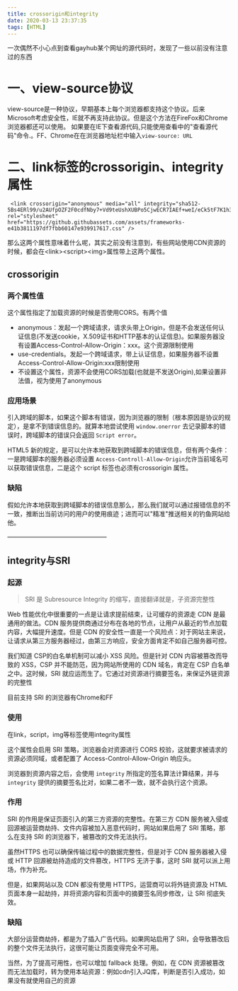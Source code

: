 ```yaml
---
title: crossorigin和integrity
date: 2020-03-13 23:37:35
tags: [HTML]
---
```


一次偶然不小心点到查看gayhub某个网址的源代码时，发现了一些以前没有注意过的东西

# 一、view-source协议

view-source是一种协议，早期基本上每个浏览器都支持这个协议。后来Microsoft考虑安全性，IE就不再支持此协议。但是这个方法在FireFox和Chrome浏览器都还可以使用。 如果要在IE下查看源代码,只能使用查看中的"查看源代码"命令.。FF、Chrome在在浏览器地址栏中输入`view-source: URL`

# 二、link标签的crossorigin、integrity属性

```
 <link crossorigin="anonymous" media="all" integrity="sha512-5Bs4ERl99/u2AUfpOZF2F0cdfNby7+Vd9teUshXUBPo5CjwECR7IAEf+weI/eCk5tF7K1h3O8hd8k0+P/HePeg==" rel="stylesheet" href="https://github.githubassets.com/assets/frameworks-e41b3811197df7fbb60147e939917617.css" />
```

那么这两个属性意味着什么呢，其实之前没有注意到，有些网站使用CDN资源的时候，都会在\<link\>\<script\>\<img\>属性带上这两个属性。



## crossorigin

### 两个属性值

这个属性指定了加载资源的时候是否使用CORS。有两个值

- anonymous：发起一个跨域请求，请求头带上Origin，但是不会发送任何认证信息(不发送cookie，X.509证书和HTTP基本的认证信息)。如果服务器没有设置Access-Control-Allow-Origin：xxx。这个资源限制使用
- use-credentials。发起一个跨域请求，带上认证信息，如果服务器不设置 Access-Control-Allow-Origin:xxx限制使用
- 不设置这个属性，资源不会使用CORS加载(也就是不发送Origin),如果设置非法值，视为使用了anonymous

### 应用场景

引入跨域的脚本，如果这个脚本有错误，因为浏览器的限制（根本原因是协议的规定），是拿不到错误信息的。就算本地尝试使用 `window.onerror` 去记录脚本的错误时，跨域脚本的错误只会返回 `Script error`。

HTML5 新的规定，是可以允许本地获取到跨域脚本的错误信息，但有两个条件：一是跨域脚本的服务器必须设置 `Access-Controll-Allow-Origin`允许当前域名可以获取错误信息，二是这个 script 标签也必须有crossorigin 属性。

### 缺陷

假如允许本地获取到跨域脚本的错误信息那么，那么我们就可以通过报错信息的不一致，推断出当前访问的用户的使用痕迹；进而可以"精准"推送相关的钓鱼网站给他。

————————————————

##  





## integrity与SRI

### 起源

> SRI 是 Subresource Integrity 的缩写，直接翻译就是，子资源完整性

Web 性能优化中很重要的一点是让请求提前结束，让可缓存的资源走 CDN 是最通用的做法。CDN 服务提供商通过分布在各地的节点，让用户从最近的节点加载内容，大幅提升速度。但是 CDN 的安全性一直是一个风险点：对于网站主来说，让请求从第三方服务器经过，由第三方响应，安全方面肯定不如自己服务器可控。

我们知道 CSP的白名单机制可以减小 XSS 风险。但是针对 CDN 内容被篡改而导致的 XSS，CSP 并不能防范，因为网站所使用的 CDN 域名，肯定在 CSP 白名单之中。这时候，SRI 就应运而生了。它通过对资源进行摘要签名，来保证外链资源的完整性

目前支持 SRI 的浏览器有Chrome和FF

### 使用

在link，script，img等标签使用integrity属性

这个属性会启用 SRI 策略，浏览器会对资源进行 CORS 校验，这就要求被请求的资源必须同域，或者配置了 Access-Control-Allow-Origin 响应头。

浏览器到资源内容之后，会使用 `integrity` 所指定的签名算法计算结果，并与 `integrity` 提供的摘要签名比对，如果二者不一致，就不会执行这个资源。

### 作用

SRI 的作用是保证页面引入的第三方资源的完整性。在第三方 CDN 服务被入侵或回源被运营商劫持、文件内容被加入恶意代码时，网站如果启用了 SRI 策略，那么在支持 SRI 的浏览器下，被篡改的文件无法执行。

虽然HTTPS 也可以确保传输过程中的数据完整性，但是对于 CDN 服务器被入侵或 HTTP 回源被劫持造成的文件篡改，HTTPS 无济于事，这时 SRI 就可以派上用场，作为补充。

但是，如果网站以及 CDN 都没有使用 HTTPS，运营商可以将外链资源及 HTML 页面本身一起劫持，并将资源内容和页面中的摘要签名同步修改，让 SRI 彻底失效。

### 缺陷

大部分运营商劫持，都是为了插入广告代码。如果网站启用了 SRI，会导致篡改后的整个文件无法执行，这很可能让页面变得完全不可用。

当然，为了提高可用性，也可以增加 fallback 处理。例如，在 CDN 资源被篡改而无法加载时，转为使用本站资源：例如cdn引入JQ库，判断是否引入成功，如果没有就使用自己的资源
